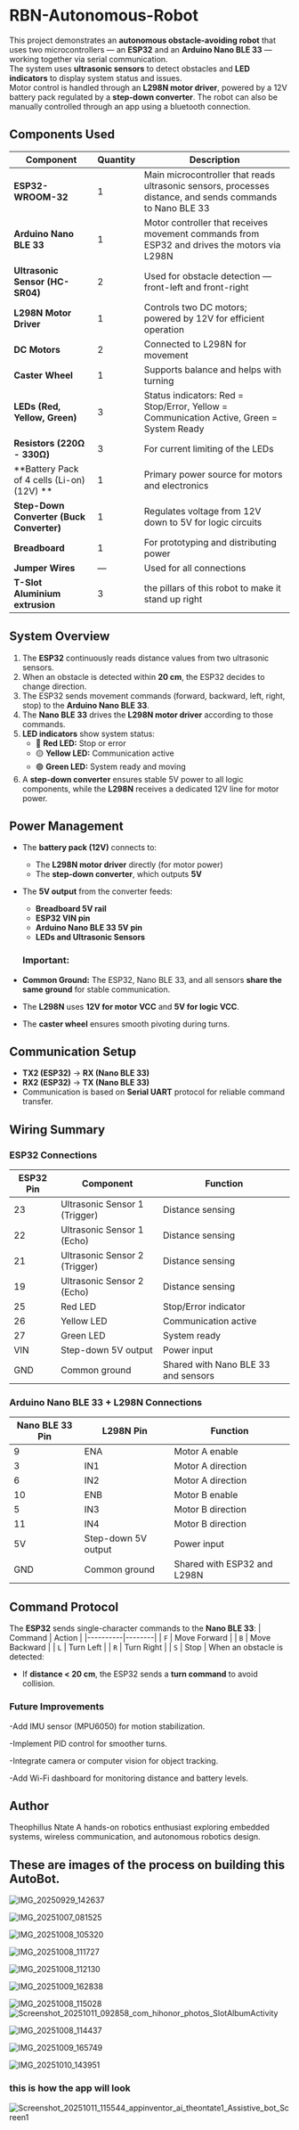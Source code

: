 # RBN-Autonomous-Robot
This project demonstrates an **autonomous obstacle-avoiding robot** that uses two microcontrollers — an **ESP32** and an **Arduino Nano BLE 33** — working together via serial communication.  
The system uses **ultrasonic sensors** to detect obstacles and **LED indicators** to display system status and issues.  
Motor control is handled through an **L298N motor driver**, powered by a 12V battery pack regulated by a **step-down converter**. The robot can also be manually controlled through an app using a bluetooth connection.

## Components Used

| Component | Quantity | Description |
|------------|-----------|-------------|
| **ESP32-WROOM-32** | 1 | Main microcontroller that reads ultrasonic sensors, processes distance, and sends commands to Nano BLE 33 |
| **Arduino Nano BLE 33** | 1 | Motor controller that receives movement commands from ESP32 and drives the motors via L298N |
| **Ultrasonic Sensor (HC-SR04)** | 2 | Used for obstacle detection — front-left and front-right |
| **L298N Motor Driver** | 1 | Controls two DC motors; powered by 12V for efficient operation |
| **DC Motors** | 2 | Connected to L298N for movement |
| **Caster Wheel** | 1 | Supports balance and helps with turning |
| **LEDs (Red, Yellow, Green)** | 3 | Status indicators: Red = Stop/Error, Yellow = Communication Active, Green = System Ready |
| **Resistors (220Ω - 330Ω)** | 3 | For current limiting of the LEDs |
| **Battery Pack of 4 cells (Li-on)(12V) ** | 1 | Primary power source for motors and electronics |
| **Step-Down Converter (Buck Converter)** | 1 | Regulates voltage from 12V down to 5V for logic circuits |
| **Breadboard** | 1 | For prototyping and distributing power |
| **Jumper Wires** | — | Used for all connections |
| **T-Slot Aluminium extrusion** | 3 | the pillars of this robot to make it stand up right |

## System Overview

1. The **ESP32** continuously reads distance values from two ultrasonic sensors.
2. When an obstacle is detected within **20 cm**, the ESP32 decides to change direction.
3. The ESP32 sends movement commands (forward, backward, left, right, stop) to the **Arduino Nano BLE 33**.
4. The **Nano BLE 33** drives the **L298N motor driver** according to those commands.
5. **LED indicators** show system status:
   - 🔴 **Red LED:** Stop or error
   - 🟡 **Yellow LED:** Communication active
   - 🟢 **Green LED:** System ready and moving
6. A **step-down converter** ensures stable 5V power to all logic components, while the **L298N** receives a dedicated 12V line for motor power.

## Power Management

- The **battery pack (12V)** connects to:
  - The **L298N motor driver** directly (for motor power)
  - The **step-down converter**, which outputs **5V**
- The **5V output** from the converter feeds:
  - **Breadboard 5V rail**
  - **ESP32 VIN pin**
  - **Arduino Nano BLE 33 5V pin**
  - **LEDs and Ultrasonic Sensors**

  ### Important:
- **Common Ground:** The ESP32, Nano BLE 33, and all sensors **share the same ground** for stable communication.
- The **L298N** uses **12V for motor VCC** and **5V for logic VCC**.
- The **caster wheel** ensures smooth pivoting during turns.

## Communication Setup

- **TX2 (ESP32)** → **RX (Nano BLE 33)**
- **RX2 (ESP32)** → **TX (Nano BLE 33)**
- Communication is based on **Serial UART** protocol for reliable command transfer.

## Wiring Summary

### ESP32 Connections
| ESP32 Pin | Component | Function |
|------------|------------|----------|
| 23 | Ultrasonic Sensor 1 (Trigger) | Distance sensing |
| 22 | Ultrasonic Sensor 1 (Echo) | Distance sensing |
| 21 | Ultrasonic Sensor 2 (Trigger) | Distance sensing |
| 19 | Ultrasonic Sensor 2 (Echo) | Distance sensing |
| 25 | Red LED | Stop/Error indicator |
| 26 | Yellow LED | Communication active |
| 27 | Green LED | System ready |
| VIN | Step-down 5V output | Power input |
| GND | Common ground | Shared with Nano BLE 33 and sensors |

### Arduino Nano BLE 33 + L298N Connections
| Nano BLE 33 Pin | L298N Pin | Function |
|------------------|-----------|----------|
| 9 | ENA | Motor A enable |
| 3 | IN1 | Motor A direction |
| 6 | IN2 | Motor A direction |
| 10 | ENB | Motor B enable |
| 5 | IN3 | Motor B direction |
| 11 | IN4 | Motor B direction |
| 5V | Step-down 5V output | Power input |
| GND | Common ground | Shared with ESP32 and L298N |

## Command Protocol

The **ESP32** sends single-character commands to the **Nano BLE 33**:
| Command | Action |
|----------|--------|
| `F` | Move Forward |
| `B` | Move Backward |
| `L` | Turn Left |
| `R` | Turn Right |
| `S` | Stop |
When an obstacle is detected:
- If **distance < 20 cm**, the ESP32 sends a **turn command** to avoid collision.

### Future Improvements

-Add IMU sensor (MPU6050) for motion stabilization.

-Implement PID control for smoother turns.

-Integrate camera or computer vision for object tracking.

-Add Wi-Fi dashboard for monitoring distance and battery levels.

## Author

Theophillus Ntate
A hands-on robotics enthusiast exploring embedded systems, wireless communication, and autonomous robotics design.

## These are images of the process on building this AutoBot.

![IMG_20250929_142637](https://github.com/user-attachments/assets/8171cb13-dda6-4456-b894-1602c0f49657)

![IMG_20251007_081525](https://github.com/user-attachments/assets/58a8e55d-0294-4a27-b285-a37b2c647237)

![IMG_20251008_105320](https://github.com/user-attachments/assets/2313281c-a2f6-4702-b920-61752e8c5469)


![IMG_20251008_111727](https://github.com/user-attachments/assets/0d0f644f-716c-432f-9101-c6cac7e3ac01) 


![IMG_20251008_112130](https://github.com/user-attachments/assets/77a0712f-3d7b-40af-a7f9-5657b4832d73)

![IMG_20251009_162838](https://github.com/user-attachments/assets/35ab1e0a-e7c3-4ea9-9380-d7392d8baa6e)

![IMG_20251008_115028](https://github.com/user-attachments/assets/30c8a266-6f56-4d26-8278-b78fe7f688ba)
![Screenshot_20251011_092858_com_hihonor_photos_SlotAlbumActivity](https://github.com/user-attachments/assets/146973bb-bb84-465e-a8b7-4bb4e95141f4)

![IMG_20251008_114437](https://github.com/user-attachments/assets/9e91d060-988c-4a17-913f-b33fb273fc72)

![IMG_20251009_165749](https://github.com/user-attachments/assets/2c4eab65-c691-41c1-9276-334eab97b0dd)

![IMG_20251010_143951](https://github.com/user-attachments/assets/9909cac4-71df-4c80-aa1c-465c5789b5a6)

### this is how the app will look
![Screenshot_20251011_115544_appinventor_ai_theontate1_Assistive_bot_Screen1](https://github.com/user-attachments/assets/0b76ebcf-c406-4faa-a2e3-a11241587fba)
